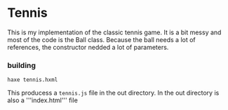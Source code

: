 
# Tennis

This is my implementation of the classic tennis game.
It is a bit messy and most of the code is the Ball class. Because the ball needs
a lot of references, the constructor nedded a lot of parameters.


### building

`haxe tennis.hxml`

This producess a `tennis.js` file in the out directory. In the out directory is also a '''index.html''' file
